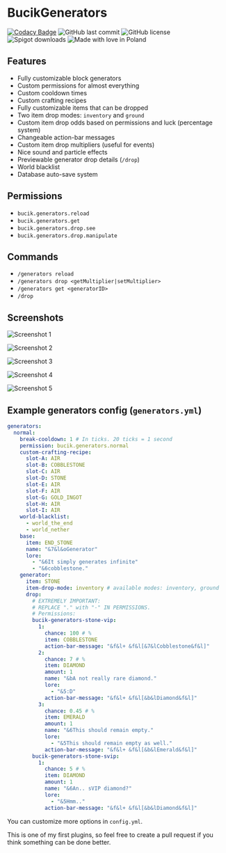 # BucikGenerators

[![Codacy Badge](https://app.codacy.com/project/badge/Grade/567c8bfa9c6b432f8b872fd59b6e7d90)](https://www.codacy.com/manual/workonfire/BucikGenerators?utm_source=github.com&amp;utm_medium=referral&amp;utm_content=workonfire/BucikGenerators&amp;utm_campaign=Badge_Grade)
![GitHub last commit](https://img.shields.io/github/last-commit/workonfire/BucikGenerators)
![GitHub license](https://img.shields.io/github/license/workonfire/BucikGenerators)
![Spigot downloads](https://img.shields.io/spiget/downloads/80180)
![Made with love in Poland](https://madewithlove.now.sh/pl?heart=true)

## Features
- Fully customizable block generators
- Custom permissions for almost everything
- Custom cooldown times
- Custom crafting recipes
- Fully customizable items that can be dropped
- Two item drop modes: `inventory` and `ground`
- Custom item drop odds based on permissions and luck (percentage system)
- Changeable action-bar messages
- Custom item drop multipliers (useful for events)
- Nice sound and particle effects
- Previewable generator drop details (`/drop`)
- World blacklist
- Database auto-save system

## Permissions
- `bucik.generators.reload`
- `bucik.generators.get`
- `bucik.generators.drop.see`
- `bucik.generators.drop.manipulate`
  
## Commands
- `/generators reload`
- `/generators drop <getMultiplier|setMultiplier>`
- `/generators get <generatorID>`
- `/drop`
  
## Screenshots
![Screenshot 1](https://i.imgur.com/XPQAbUr.png)

![Screenshot 2](https://i.imgur.com/QNcWJ8c.png)

![Screenshot 3](https://i.imgur.com/nI1UY74.png)

![Screenshot 4](https://i.imgur.com/jdAO19o.png)

![Screenshot 5](https://i.imgur.com/SCI4KyO.png)

## Example generators config (`generators.yml`)
```yaml
generators:
  normal:
    break-cooldown: 1 # In ticks. 20 ticks = 1 second
    permission: bucik.generators.normal
    custom-crafting-recipe:
      slot-A: AIR
      slot-B: COBBLESTONE
      slot-C: AIR
      slot-D: STONE
      slot-E: AIR
      slot-F: AIR
      slot-G: GOLD_INGOT
      slot-H: AIR
      slot-I: AIR
    world-blacklist:
      - world_the_end
      - world_nether
    base:
      item: END_STONE
      name: "&7&l&oGenerator"
      lore:
        - "&6It simply generates infinite"
        - "&6cobblestone."
    generator:
      item: STONE
      item-drop-mode: inventory # available modes: inventory, ground
      drop:
        # EXTREMELY IMPORTANT:
        # REPLACE "." with "-" IN PERMISSIONS.
        # Permissions:
        bucik-generators-stone-vip:
          1:
            chance: 100 # %
            item: COBBLESTONE
            action-bar-message: "&f&l+ &f&l[&7&lCobblestone&f&l]"
          2:
            chance: 7 # %
            item: DIAMOND
            amount: 1
            name: "&bA not really rare diamond."
            lore:
              - "&5:D"
            action-bar-message: "&f&l+ &f&l[&b&lDiamond&f&l]"
          3:
            chance: 0.45 # %
            item: EMERALD
            amount: 1
            name: "&6This should remain empty."
            lore:
              - "&5This should remain empty as well."
            action-bar-message: "&f&l+ &f&l[&b&lEmerald&f&l]"
        bucik-generators-stone-svip:
          1:
            chance: 5 # %
            item: DIAMOND
            amount: 1
            name: "&6An.. sVIP diamond?"
            lore:
              - "&5Hmm.."
            action-bar-message: "&f&l+ &f&l[&b&lDiamond&f&l]"
```
You can customize more options in `config.yml`.

This is one of my first plugins, so feel free to create a pull request if you think something can be done better.
